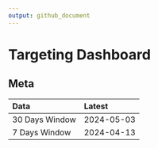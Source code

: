 ```yaml
---
output: github_document
---
```


# Targeting Dashboard



## Meta


|Data           |Latest     |
|:--------------|:----------|
|30 Days Window |2024-05-03 |
|7 Days Window  |2024-04-13 |
